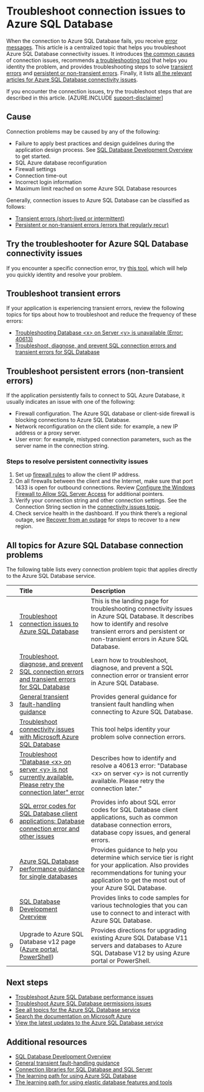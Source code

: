 <properties
	pageTitle="Troubleshoot common connection issues to Azure SQL Database"
	description="Steps to identify and resolve common connection errors for Azure SQL Database."
	services="sql-database"
	documentationCenter=""
	authors="dalechen"
	manager="felixwu"
	editor=""/>

<tags
	ms.service="sql-database"
	ms.workload="data-management"
	ms.tgt_pltfrm="na"
	ms.devlang="na"
	ms.topic="article"
	ms.date="06/02/2016"
	ms.author="daleche"/>

# Troubleshoot connection issues to Azure SQL Database

When the connection to Azure SQL Database fails, you receive [error messages](sql-database-develop-error-messages.md). This article is a centralized topic that helps you troubleshoot Azure SQL Database connectivity issues. It introduces [the common causes](#cause) of connection issues, recommends [a troubleshooting tool](#try-the-troubleshooter-for-azure-sql-database-connectivity-issues) that helps you identity the problem, and provides troubleshooting steps to solve [transient errors](#troubleshoot-transient-errors) and [persistent or non-transient errors](#troubleshoot-the-persistent-errors). Finally, it lists [all the relevant articles for Azure SQL Database connectivity issues](#all-topics-for-azure-sql-database-connection-problems).

If you encounter the connection issues, try the troubleshoot steps that are described in this article.
[AZURE.INCLUDE [support-disclaimer](../../includes/support-disclaimer.md)]

## Cause

Connection problems may be caused by any of the following:

- Failure to apply best practices and design guidelines during the application design process.  See [SQL Database Development Overview](sql-database-develop-overview.md) to get started.
- SQL Azure database reconfiguration
- Firewall settings
- Connection time-out
- Incorrect login information
- Maximum limit reached on some Azure SQL Database resources

Generally, connection issues to Azure SQL Database can be classified as follows:

- [Transient errors (short-lived or intermittent)](#troubleshoot-transient-errors)
- [Persistent or non-transient errors (errors that regularly recur)](#troubleshoot-the-persistent-errors)

## Try the troubleshooter for Azure SQL Database connectivity issues

If you encounter a specific connection error, try [this tool](https://support.microsoft.com/help/10085/troubleshooting-connectivity-issues-with-microsoft-azure-sql-database), which will help you quickly identity and resolve your problem.

## Troubleshoot transient errors
If your application is experiencing transient errors, review the following topics for tips about how to troubleshoot and reduce the frequency of these errors:

- [Troubleshooting Database &lt;x&gt; on Server &lt;y&gt; is unavailable (Error: 40613)](sql-database-troubleshoot-connection.md)
- [Troubleshoot, diagnose, and prevent SQL connection errors and transient errors for SQL Database](sql-database-connectivity-issues.md)

<a id="troubleshoot-the-persistent-errors" name="troubleshoot-the-persistent-errors"></a>

## Troubleshoot persistent errors (non-transient errors)

If the application persistently fails to connect to SQL Azure Database, it usually indicates an issue with one of the following:

- Firewall configuration. The Azure SQL database or client-side firewall is blocking connections to Azure SQL Database.
- Network reconfiguration on the client side: for example, a new IP address or a proxy server.
- User error: for example, mistyped connection parameters, such as the server name in the connection string.

### Steps to resolve persistent connectivity issues

1.	Set up [firewall rules](sql-database-configure-firewall-settings.md) to allow the client IP address.
2.	On all firewalls between the client and the Internet, make sure that port 1433 is open for outbound connections. Review [Configure the Windows Firewall to Allow SQL Server Access](https://msdn.microsoft.com/library/cc646023.aspx) for additional pointers.
3.	Verify your connection string and other connection settings. See the Connection String section in the [connectivity issues topic](sql-database-connectivity-issues.md#connections-to-azure-sql-database).
4.	Check service health in the dashboard. If you think there’s a regional outage, see [Recover from an outage](sql-database-disaster-recovery.md) for steps to recover to a new region.

## All topics for Azure SQL Database connection problems

The following table lists every connection problem topic that applies directly to the Azure SQL Database service.


| &nbsp; | Title | Description |
| --: | :-- | :-- |
| 1 | [Troubleshoot connection issues to Azure SQL Database](sql-database-troubleshoot-common-connection-issues.md) | This is the landing page for troubleshooting connectivity issues in Azure SQL Database. It describes how to identify and resolve transient errors and persistent or non-transient errors in Azure SQL Database. |
| 2 | [Troubleshoot, diagnose, and prevent SQL connection errors and transient errors for SQL Database](sql-database-connectivity-issues.md) | Learn how to troubleshoot, diagnose, and prevent a SQL connection error or transient error in Azure SQL Database. |
| 3 | [General transient fault-handling guidance](best-practices-retry-general.md) | Provides general guidance for transient fault handling when connecting to Azure SQL Database. |
| 4 | [Troubleshoot connectivity issues with Microsoft Azure SQL Database](https://support.microsoft.com/help/10085/troubleshooting-connectivity-issues-with-microsoft-azure-sql-database) | This tool helps identity your problem solve connection errors. |
| 5 | [Troubleshoot "Database &lt;x&gt; on server &lt;y&gt; is not currently available. Please retry the connection later" error](sql-database-troubleshoot-connection.md) | Describes how to identify and resolve a 40613 error: "Database &lt;x&gt; on server &lt;y&gt; is not currently available. Please retry the connection later." |
| 6 | [SQL error codes for SQL Database client applications: Database connection error and other issues](sql-database-develop-error-messages.md) | Provides info about SQL error codes for SQL Database client applications, such as common database connection errors, database copy issues, and general errors. |
| 7 | [Azure SQL Database performance guidance for single databases](sql-database-performance-guidance.md) | Provides guidance to help you determine which service tier is right for your application. Also provides recommendations for tuning your application to get the most out of your Azure SQL Database. |
| 8 | [SQL Database Development Overview](sql-database-develop-overview.md) | Provides links to code samples for various technologies that you can use to connect to and interact with Azure SQL Database. |
| 9 | Upgrade to Azure SQL Database v12 page ([Azure portal](sql-database-upgrade-server-portal.md), [PowerShell](sql-database-upgrade-server-powershell.md)) | Provides directions for upgrading existing Azure SQL Database V11 servers and databases to Azure SQL Database V12 by using Azure portal or PowerShell. |


## Next steps

- [Troubleshoot Azure SQL Database performance issues](sql-database-troubleshoot-performance.md)
- [Troubleshoot Azure SQL Database permissions issues](sql-database-troubleshoot-permissions.md)
- [See all topics for the Azure SQL Database service](sql-database-index-all-articles.md)
- [Search the documentation on Microsoft Azure](http://azure.microsoft.com/search/documentation/)
- [View the latest updates to the Azure SQL Database service](http://azure.microsoft.com/updates/?service=sql-database)


## Additional resources

- [SQL Database Development Overview](sql-database-develop-overview.md)
- [General transient fault-handling guidance](../best-practices-retry-general.md)
- [Connection libraries for SQL Database and SQL Server](sql-database-libraries.md)
- [The learning path for using Azure SQL Database](https://azure.microsoft.com/documentation/learning-paths/sql-database-training-learn-sql-database)
- [The learning path for using elastic database features and tools](https://azure.microsoft.com/documentation/learning-paths/sql-database-elastic-scale) 
